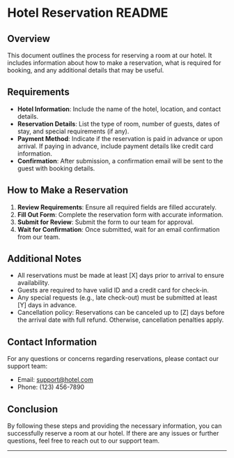 # Hotel Reservation README

## Overview
This document outlines the process for reserving a room at our hotel. It includes information about how to make a reservation, what is required for booking, and any additional details that may be useful.

## Requirements
- **Hotel Information**: Include the name of the hotel, location, and contact details.
- **Reservation Details**: List the type of room, number of guests, dates of stay, and special requirements (if any).
- **Payment Method**: Indicate if the reservation is paid in advance or upon arrival. If paying in advance, include payment details like credit card information.
- **Confirmation**: After submission, a confirmation email will be sent to the guest with booking details.

## How to Make a Reservation
1. **Review Requirements**: Ensure all required fields are filled accurately.
2. **Fill Out Form**: Complete the reservation form with accurate information.
3. **Submit for Review**: Submit the form to our team for approval.
4. **Wait for Confirmation**: Once submitted, wait for an email confirmation from our team.

## Additional Notes
- All reservations must be made at least [X] days prior to arrival to ensure availability.
- Guests are required to have valid ID and a credit card for check-in.
- Any special requests (e.g., late check-out) must be submitted at least [Y] days in advance.
- Cancellation policy: Reservations can be canceled up to [Z] days before the arrival date with full refund. Otherwise, cancellation penalties apply.

## Contact Information
For any questions or concerns regarding reservations, please contact our support team:
- Email: support@hotel.com
- Phone: (123) 456-7890

## Conclusion
By following these steps and providing the necessary information, you can successfully reserve a room at our hotel. If there are any issues or further questions, feel free to reach out to our support team.

---

